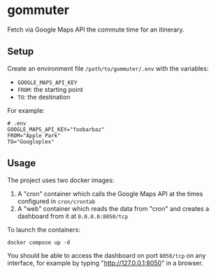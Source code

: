 # gommuter

Fetch via Google Maps API the commute time for an itinerary.

## Setup

Create an environment file `/path/to/gommuter/.env` with the variables:

- `GOOGLE_MAPS_API_KEY`
- `FROM`: the starting point
- `TO`: the destination

For example:

```
# .env
GOOGLE_MAPS_API_KEY="foobarbaz"
FROM="Apple Park"
TO="Googleplex"
```

## Usage

The project uses two docker images: 

1. A "cron" container which calls the Google Maps API at the times configured in `cron/crontab`
2. A "web" container which reads the data from "cron" and creates a dashboard from it at `0.0.0.0:8050/tcp`

To launch the containers:

`docker compose up -d`

You should be able to access the dashboard on port `8050/tcp` on any interface, for example by typing "http://127.0.0.1:8050" in a browser.
